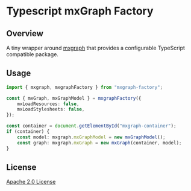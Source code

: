 # Typescript mxGraph Factory

## Overview

A tiny wrapper around [mxgraph](https://github.com/jgraph/mxgraph-js) that
provides a configurable TypeScript compatible package.

## Usage

```typescript
import { mxgraph, mxgraphFactory } from "mxgraph-factory";

const { mxGraph, mxGraphModel } = mxgraphFactory({
    mxLoadResources: false,
    mxLoadStylesheets: false,
});

const container = document.getElementById("mxgraph-container");
if (container) {
    const model: mxgraph.mxGraphModel = new mxGraphModel();
    const graph: mxgraph.mxGraph = new mxGraph(container, model);
}
```

## License

[Apache 2.0 License](LICENSE)
